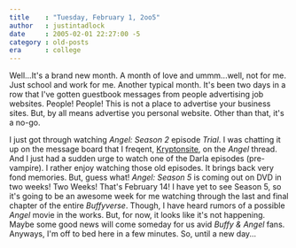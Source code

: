 ```yaml
---
title    : "Tuesday, February 1, 2oo5"
author   : justintadlock
date     : 2005-02-01 22:27:00 -5
category : old-posts
era      : college
---
```


Well...It's a brand new month.  A month of love and ummm...well, not for me.  Just school and work for me.  Another typical month.  It's been two days in a row that I've gotten guestbook messages from people advertising job websites.  People! People! This is not a place to advertise your business sites.  But, by all means advertise you personal website.  Other than that, it's a no-go.

I just got through watching <i> Angel: Season 2</i> episode <i> Trial</i>.  I was chatting it up on the message board that I freqent, <a href="http://www.kryptonsite.com" title="Kryptonsite Website" rel="external"> Kryptonsite</a>, on the <i> Angel</i> thread.  And I just had a sudden urge to watch one of the Darla episodes (pre-vampire).  I rather enjoy watching those old episodes.  It brings back very fond memories.  But, guess what!  <i> Angel: Season 5</i> is coming out on DVD in two weeks!  Two Weeks! That's February 14! I have yet to see Season 5, so it's going to be an awesome week for me watching through the last and final chapter of the entire <i> Buffyverse</i>.  Though, I have heard rumors of a possible <i> Angel</i> movie in the works.  But, for now, it looks like it's not happening.  Maybe some good news will come someday for us avid <i> Buffy & Angel</i> fans.  Anyways, I'm off to bed here in a few minutes.  So, until a new day...
